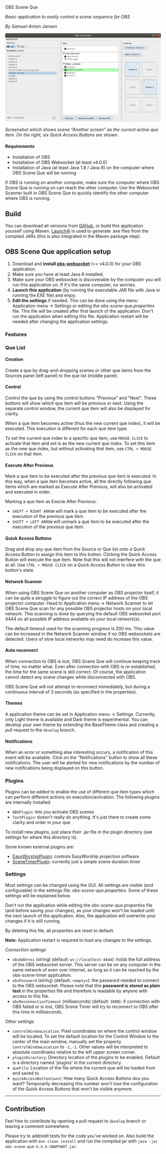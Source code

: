 OBS Scene Que

_Basic application to easily control a scene sequence for OBS_

_By Samuel-Anton Jansen_

![Screenshot 1](img/screenshot1.png)

_Screenshot which shows scene "Another screen" as the current active que item. On the right, six Quick Access Buttons are shown._

#### Requirements

- Installation of OBS
- Installation of OBS Websocket (at least v4.0.0)
- Installation of Java (at least Java 1.8 / Java 8) on the computer where OBS Scene Que will be running

If OBS is running on another computer, make sure the computer where OBS Scene Que is running on can reach the other computer. Use the Websocket Scanner built in OBS Scene Que to quickly identify the other computer where OBS is running.

## Build

You can download all versions from [GitHub](https://github.com/sampie777/obs-scene-que/), or build this application yourself using Maven. [Launch4j](http://launch4j.sourceforge.net/) is used to generate .exe files from the compiled JARs (this is also integrated in the Maven package step).

## OBS Scene Que application setup

1. Download and **install [obs-websocket](https://github.com/Palakis/obs-websocket)** (>= v4.0.0) for your OBS application.
1. Make sure you have at least Java 8 installed.
1. Make sure your OBS websocket is discoverable by the computer you will run this application on. If it's the same computer, no worries. 
1. **Launch this application** (by running the executable JAR file with Java or running the EXE file) and enjoy.
1. **Edit the settings** if needed. This can be done using the menu Application menu -> Settings or editing the _obs-scene-que.properties_ file. This file will be created after first launch of the application. Don't run the application when editing this file. Application restart will be needed after changing the application settings.

### Features

### Que List

#### Creation

Create a que by drag-and-dropping scenes or other que items from the Sources panel (left panel) to the que list (middle panel).

#### Control

Control the que by using the control buttons "Previous" and "Next". These buttons will show which que item will be previous or next. Using the separate control window, the current que item will also be displayed for clarity. 

When a que item becomes active (thus the new current que index), it will be executed. This execution is different for each que item type. 

To set the current que index to a specific que item, use `MOUSE CLICK` to activate that item and set is as the new current que index. To set this item as the new que index, but without activating that item, use `CTRL + MOUSE CLICK` on that item. 

#### Execute After Previous
Mark a que item to be executed after the previous que item is executed. In this way, when a que item becomes active, all the directly following que items which are marked as Execute After Previous, will also be activated and executed in order.
 
Marking a que item as Execte After Previous: 
- `SHIFT + RIGHT ARROW` will mark a que item to be executed after the execution of the previous que item.
- `SHIFT + LEFT ARROW` will unmark a que item to be executed after the execution of the previous que item.


#### Quick Access Buttons

Drag and drop any que item from the Source or Que list onto a Quick Access Button to assign this item to this button. Clicking the Quick Access Button will execute the que item. Note that this will not interfere with the que at all.
Use `CTRL + MOUSE CLICK` on a Quick Access Button to clear this button's state. 


#### Network Scanner

When using OBS Scene Que on another computer as OBS projector itself, it can be quite a struggle to figure out the correct IP address of the OBS projector computer. Head to Application menu -> Network Scanner to let OBS Scene Que scan for any possible OBS projector hosts on your local network. This scanning is done by querying the default OBS websocket port 4444 on all possible IP address available on your local network(s). 

The default timeout used for the scanning progress is 200 ms. This value can be increased in the Network Scanner window if no OBS websockets are detected. Users of slow local networks may need do increase this value. 

#### Auto reconnect

When connection to OBS is lost, OBS Scene Que will continue keeping track of time, no matter what. Even after connection with OBS is re-established, the time for the same scene is still correct. Of course, the application cannot detect any scene changes while disconnected with OBS. 

OBS Scene Que will not attempt to reconnect immediately, but during a continuous interval of 3 seconds (as specified in the properties).

#### Themes
A application theme can be set in Application menu -> Settings. Currently, only Light theme is available and Dark theme is experimental. You can develop your own theme by extending the BaseTheme class and creating a pull request to the `develop` branch. 

#### Notifications

When an error or something else interesting occurs, a notification of this event will be available. Click on the "Notifications" button to show all these notifications. The user will be alerted for new notifications by the number of new notifications being displayed on this button. 

### Plugins

Plugins can be added to enable the use of different que item types which can perform different actions on execution/activation. The following plugins are internally installed:

- `OBSPlugin`: lets you activate OBS scenes
- `TextPlugin`: doesn't really do anything. It's just there to create some clarity and order in your que

To install new plugins, just place their .jar file in the plugin directory (see settings for where this directory is).

Some known external plugins are:

- [EasyWorshipPlugin](https://github.com/sampie777/osq-easyworship-plugin): controls EasyWorship projection software
- [SceneTimerPlugin](https://github.com/sampie777/osq-scenetimer-plugin): currently just a simple scene duration timer

### Settings

Most settings can be changed using the GUI. All settings are visible (and configurable) in the settings file: _obs-scene-que.properties_. Some of these settings will be explained below. 

Don't run the application while editing the _obs-scene-que.properties_ file (and before saving your changes), as your changes won't be loaded until the next launch of the application. Also, the application will overwrite your changes if it is still running.

By deleting this file, all properties are reset to default. 

**Note:** Application restart is required to load any changes to the settings.

_Connection settings_
 
* `obsAddress` (string) (default: `ws://localhost:4444`): holds the full address of the OBS websocket server. This server can be on any computer in the same network of even over internet, as long as it can be reached by the obs-scene-timer application.
* `obsPassword` (string) (default: `<empty>`): the password needed to connect to the OBS websocket. Please note that this **password is stored as plain text** in the properties file and therefore is readable by anyone with access to this file.
* `obsReconnectionTimeout` (milliseconds) (default: `3000`): if connection with OBS failed or is lost, OBS Scene Timer will try to reconnect to OBS after this time in milliseconds.

_Other settings_

- `controlWindowLocation`: Pixel coordinates on where the control window will be located. To set the default location for the Control Window to the center of the main window, manually set the property `controlWindowLocation` to `-1,-1`. Other values will be interpreted to absolute coordinates relative to the left upper screen corner. 
- `pluginDirectory`: Directory location of the plugins to be enabled. Default is a directory named 'plugins' in the current directory.
- `queFile`: Location of the file where the current que will be loaded from and saved to.
- `quickAccessButtonCount`: How many Quick Access Buttons dou you want? Temporarily decreasing this number won't lose the configuration of the Quick Access Buttons that won't be visible anymore.

---

## Contribution

Feel free to contribute by opening a pull request to `develop` branch or leaving a comment somewhere.

Please try to add/edit tests for the code you've worked on. Also build the application with `mvn clean install` and run the compiled jar with `java -jar obs-scene-que-X.X.X-SNAPSHOT.jar`.